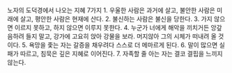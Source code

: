 노자의 도덕경에서 나오는 지혜 7가지 1. 우울한 사람은 과거에 살고, 불안한 사람은 미래에 살고, 평안한 사람은 현재에 산다. 2. 불신하는 사람은 불신을 당한다. 3. 가지 않으면 이르지 못하고, 하지 않으면 이루지 못한다. 4. 누군가 너에게 해악을 끼치거든 앙갚음하려 들지 말고, 강가에 고요히 앉아 강물을 보라. 머지않아 그의 시체가 떠내려 올 것이다. 5. 욕망을 좇는 자는 갈증을 채우려다 스스로 더 메마르게 된다. 6. 말이 많으면 실패가 따르고, 침묵은 깊은 지혜로 이어진다. 7. 자족할 줄 아는 자는 결코 결핍을 느끼지 않는다.